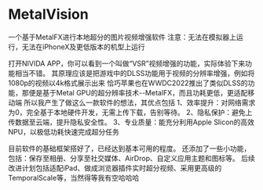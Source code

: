 # MetalVision
一个基于MetalFX进行本地超分的图片视频增强软件
注意：无法在模拟器上运行，无法在iPhoneX及更低版本的机型上运行

打开NIVIDA APP，你可以看到一个叫做“VSR”视频增强的功能，实际体验下来功能相当不错。
其原理应该是把游戏中的DLSS功能用于视频的分辨率增强，例如将1080p的视频以4k格式展示出来
恰巧苹果也在WWDC2022推出了类似DLSS的功能，那便是基于Metal GPU的超分辨率技术--MetalFX，而且功耗更低，更适配移动端
所以我产生了做这么一款软件的想法，其优点包括
1、效率提升：对网络需求为0，完全基于本地硬件开发，无需上传下载，告别等待。
2、隐私保护：避免上传数据至云端，提升隐私安全性。
3、专业质量：能充分利用Apple Slicon的高效NPU，以极低功耗快速完成超分任务

目前软件的基础框架搭好了，已经达到基本可用的程度。
还添加了一些小功能，包括：保存至相册、分享至社交媒体、AirDrop、自定义应用主题和图标等。
后续改进计划包括适配iPad、做成浏览器插件实时超分视频、采用更高级的TemporalScale等，当然得等我有空哈哈哈
